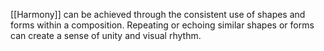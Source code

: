 [[Harmony]] can be achieved through the consistent use of shapes and forms within a composition. Repeating or echoing similar shapes or forms can create a sense of unity and visual rhythm.
